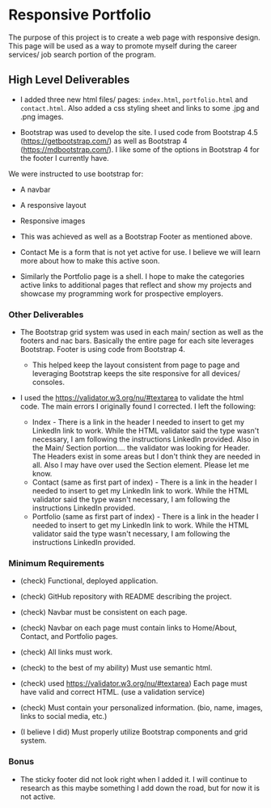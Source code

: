 # Responsive Portfolio

The purpose of this project is to create a web page with responsive design.  This page will be used as a way to promote myself during the career services/ job search portion of the program. 


## High Level Deliverables 

* I added three new html files/ pages: `index.html`, `portfolio.html` and `contact.html`.  Also added a css styling sheet and links to some .jpg and .png images.

* Bootstrap was used to develop the site.  I used code from Bootstrap 4.5 (https://getbootstrap.com/) as well as Bootstrap 4 (https://mdbootstrap.com/).  I like some of the options in Bootstrap 4 for the footer I currently have.

We were instructed to use bootstrap for:

   * A navbar

   * A responsive layout

   * Responsive images

* This was achieved as well as a Bootstrap Footer as mentioned above.

* Contact Me is a form that is not yet active for use.  I believe we will learn more about how to make this active soon.
* Similarly the Portfolio page is a shell.  I hope to make the categories active links to additional pages that reflect and show my projects and showcase my programming work for prospective employers.


### Other Deliverables

* The Bootstrap grid system was used in each main/ section as well as the footers and nac bars.  Basically the entire page for each site leverages Bootstrap.  Footer is using code from Bootstrap 4.
    * This helped keep the layout consistent from page to page and leveraging Bootstrap keeps the site responsive for all devices/ consoles.

* I used the https://validator.w3.org/nu/#textarea to validate the html code.  The main errors I originally found I corrected.  I left the following:
   * Index - There is a link in the header I needed to insert to get my LinkedIn link to work.  While the HTML validator said the type wasn't necessary, I am following the instructions LinkedIn provided.  Also in the Main/ Section portion.... the validator was looking for Header.  The Headers exist in some areas but I don't think they are needed in all.  Also I may have over used the Section element.  Please let me know. 
   * Contact (same as first part of index) - There is a link in the header I needed to insert to get my LinkedIn link to work.  While the HTML validator said the type wasn't necessary, I am following the instructions LinkedIn provided. 
   * Portfolio (same as first part of index) - There is a link in the header I needed to insert to get my LinkedIn link to work.  While the HTML validator said the type wasn't necessary, I am following the instructions LinkedIn provided. 


### Minimum Requirements

* (check) Functional, deployed application.

* (check) GitHub repository with README describing the project.

* (check) Navbar must be consistent on each page.

* (check) Navbar on each page must contain links to Home/About, Contact, and Portfolio pages.

* (check) All links must work.

* (check) to the best of my ability) Must use semantic html.

* (check) used https://validator.w3.org/nu/#textarea) Each page must have valid and correct HTML. (use a validation service)

* (check) Must contain your personalized information. (bio, name, images, links to social media, etc.)

* (I believe I did) Must properly utilize Bootstrap components and grid system.


### Bonus

* The sticky footer did not look right when I added it.  I will continue to research as this maybe something I add down the road, but for now it is not active.
